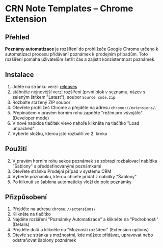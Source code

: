 # CRN Note Templates – Chrome Extension

## Přehled
**Poznámy automatizace** je rozšíření do prohlížeče Google Chrome určeno k automatizaci procesu přidávání poznámek k prodejním případům. 
Toto rozšíření pomáhá uživatelům šetřit čas a zajistit konzistentnost poznámek.

## Instalace
<!-- Lik to github zip file -->
1. Jděte na stránku verzí: [releases](https://github.com/jjanousek-farmito/crm-note-templates/releases/)
2. stáhněte nejnovější verzi rozšíření (první blok v seznamu, název s zeleným štítkem "Latest"), soubor `Source code.zip`
4. Rozbalte stažený ZIP soubor
5. Otevřete prohlížeč Chrome a přejděte na adresu `chrome://extensions/`.
6. Přepínačem v pravém horním rohu zapněte "režim pro vývojáře" (Developer mode)
8. V nové nabídce tlačítek vlevo nahoře klikněte na tlačítko "Load unpacked"
9. Vyberte složku, kterou jste rozbalili ve 2. kroku

## Použití
2. V pravém horním rohu sekce poznámek se zobrazí rozbalovací nabídka "Šablony" s předdefinovanými poznámkami
3. Otevřete stránku Prodejní případ v systému CRM
4. Vyberte poznámku, kterou chcete přidat z nabídky "Šablony"
5. Po kliknutí se šablona automaticky vloží do pole poznámky

## Přizpůsobení
1. Přejděte na adresu `chrome://extensions/`
2. Klikněte na tlačítko
3. Najděte rozšíření "Poznámky Automatizace" a klikněte na "Podrobnosti" (Details)
4. Přejděte dolů a klikněte na "Možnosti rozšíření" (Extension options)
5. Otevře se stránka s možnostmi, kde můžete přidávat, upravovat nebo odstraňovat šablony poznámek
